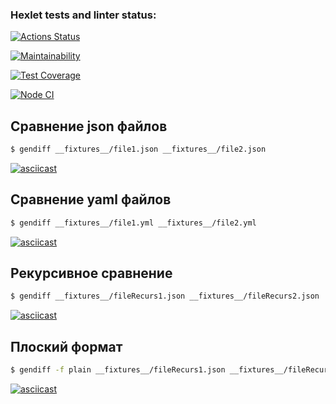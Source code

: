 ### Hexlet tests and linter status:
[![Actions Status](https://github.com/mn81566/frontend-project-lvl2/workflows/hexlet-check/badge.svg)](https://github.com/mn81566/frontend-project-lvl2/actions)

[![Maintainability](https://api.codeclimate.com/v1/badges/ca05ad0e67dec238d69f/maintainability)](https://codeclimate.com/github/mn81566/frontend-project-lvl2/maintainability)

[![Test Coverage](https://api.codeclimate.com/v1/badges/ca05ad0e67dec238d69f/test_coverage)](https://codeclimate.com/github/mn81566/frontend-project-lvl2/test_coverage)

[![Node CI](https://github.com/mn81566/frontend-project-lvl2/workflows/Node%20CI/badge.svg)](https://github.com/mn81566/frontend-project-lvl2/actions)


## Сравнение json файлов
```sh
$ gendiff __fixtures__/file1.json __fixtures__/file2.json
```

[![asciicast](https://asciinema.org/a/wXWA2d6CC416TpDNKYpYTG390.svg)](https://asciinema.org/a/wXWA2d6CC416TpDNKYpYTG390)


## Сравнение yaml файлов
```sh
$ gendiff __fixtures__/file1.yml __fixtures__/file2.yml
```

[![asciicast](https://asciinema.org/a/mcSMrLvJVRaPmrs5Iuk3GMt84.svg)](https://asciinema.org/a/mcSMrLvJVRaPmrs5Iuk3GMt84)


## Рекурсивное сравнение
```sh
$ gendiff __fixtures__/fileRecurs1.json __fixtures__/fileRecurs2.json
```

[![asciicast](https://asciinema.org/a/P6Vm7RAeLEvSIEqbAmz3pMo2f.svg)](https://asciinema.org/a/P6Vm7RAeLEvSIEqbAmz3pMo2f)


## Плоский формат
```sh
$ gendiff -f plain __fixtures__/fileRecurs1.json __fixtures__/fileRecurs2.json
```

[![asciicast](https://asciinema.org/a/tMbNotpU3uEusiF9Ahim6Dk7J.svg)](https://asciinema.org/a/tMbNotpU3uEusiF9Ahim6Dk7J)
